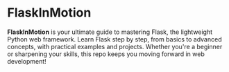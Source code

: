 # FlaskInMotion
**FlaskInMotion** is your ultimate guide to mastering Flask, the lightweight Python web framework. Learn Flask step by step, from basics to advanced concepts, with practical examples and projects. Whether you're a beginner or sharpening your skills, this repo keeps you moving forward in web development!
